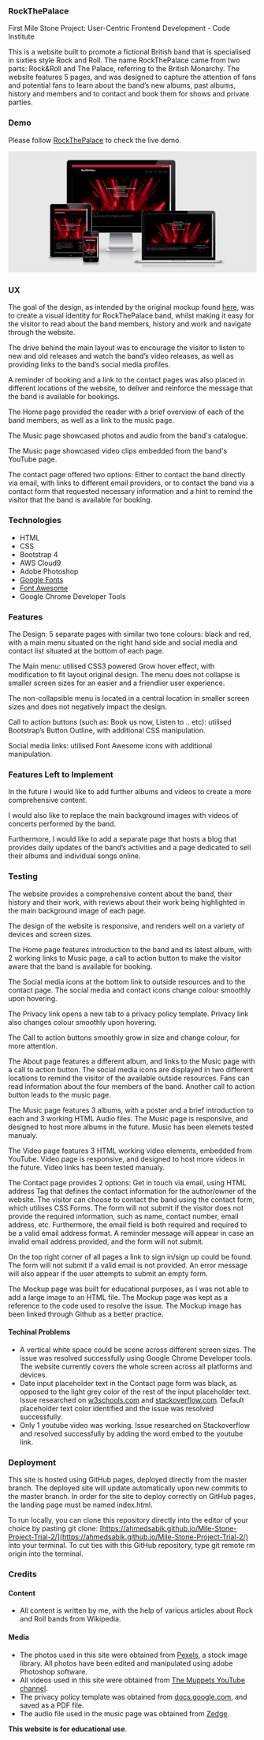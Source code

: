 ### RockThePalace

First Mile Stone Project: User-Centric Frontend Development - Code Institute

This is a website built to promote a fictional British band that is specialised in sixties style Rock and Roll. The name RockThePalace came from two parts: Rock&Roll and The Palace, referring to the British Monarchy. The website features 5 pages, and was designed to capture the attention of fans and potential fans to learn about the band’s new albums, past albums, history and members and to contact and book them for shows and private parties.

### Demo

Please follow [RockThePalace](https://ahmedsabik.github.io/Mile-Stone-Project-Trial-2/) to check the live demo. 

![Tux, the Linux mascot](/assets/images/16-responsive.jpg)
  
### UX

The goal of the design, as intended by the original mockup found [here](https://github.com/AhmedSabik/Mile-Stone-Project-Trial-2/blob/master/assets/images/15-mockup.jpg), was to create a visual identity for RockThePalace band, whilst making it easy for the visitor to read about the band members, history and work and navigate through the website. 

The drive behind the main layout was to encourage the visitor to listen to new and old releases and watch the band’s video releases, as well as providing links to the band’s social media profiles.

A reminder of booking and a link to the contact pages was also placed in different locations of the website, to deliver and reinforce the message that the band is available for bookings.

The Home page provided the reader with a brief overview of each of the band members, as well as a link to the music page.

The Music page showcased photos and audio from the band's catalogue.

The Music page showcased video clips embedded from the band's YouTube page.

The contact page offered two options: Either to contact the band directly via email, with links to different email providers, or to contact the band via a contact form that requested necessary information and a hint to remind the visitor that the band is available for booking.

### Technologies

- HTML
- CSS
- Bootstrap 4
- AWS Cloud9
- Adobe Photoshop
- [Google Fonts](https://fonts.google.com)
- [Font Awesome](https://fontawesome.com)
- Google Chrome Developer Tools

### Features

The Design: 5 separate pages with similar two tone colours: black and red, with a main menu situated on the right hand side and social media and contact list situated at the bottom of each page.

The Main menu: utilised CSS3 powered Grow hover effect, with modification to fit layout original design. The menu does not collapse is smaller screen sizes for an easier and a friendlier user experience.

The non-collapsible menu is located in a central location in smaller screen sizes and does not negatively impact the design.

Call to action buttons (such as: Book us now, Listen to .. etc): utilised Bootstrap’s Button Outline, with additional CSS manipulation. 

Social media links: utilised Font Awesome icons with additional manipulation.

### Features Left to Implement

In the future I would like to add further albums and videos to create a more comprehensive content. 

I would also like to replace the main background images with videos of concerts performed by the band. 

Furthermore, I would like to add a separate page that hosts a blog that provides daily updates of the band’s activities and a page dedicated to sell their albums and individual songs online.

### Testing

The website provides a comprehensive content about the band, their history and their work, with reviews about their work being highlighted in the main background image of each page.  

The design of the website is responsive, and renders well on a variety of devices and screen sizes.

The Home page features introduction to the band and its latest album, with 2 working links to Music page, a call to action button to make the visitor aware that the band is available for booking.

The Social media icons at the bottom link to outside resources and to the contact page. The social media and contact icons change colour smoothly upon hovering.

The Privacy link opens a new tab to a privacy policy template. Privacy link also changes colour smoothly upon hovering.

The Call to action buttons smoothly grow in size and change colour, for more attention.

The About page features a different album, and links to the Music page with a call to action button. The social media icons are displayed in two different locations to remind the visitor of the available outside resources. Fans can read information about the four members of the band. Another call to action button leads to the music page.

The Music page features 3 albums, with a poster and a brief introduction to each and 3 working HTML Audio files. The Music page is responsive, and designed to host more albums in the future. Music has been elemets tested manualy. 

The Video page features 3 HTML working video elements, embedded from YouTube. Video page is responsive, and designed to host more videos in the future. Video links has been tested manualy. 

The Contact page provides 2 options: Get in touch via email, using HTML address Tag that defines the contact information for the author/owner of the website. The visitor can choose to contact the band using the contact form, which utilises CSS Forms. The form will not submit if the visitor does not provide the required information, such as name, contact number, email address, etc. Furthermore, the email field is both required and required to be a valid email address format. A reminder message will appear in case an invalid email address provided, and the form will not submit.

On the top right corner of all pages a link to sign in/sign up could be found. The form will not submit if a valid email is not provided. An error message will also appear if the user attempts to submit an empty form.

The Mockup page was built for educational purposes, as I was not able to add a large image to an HTML file. The Mockup page was kept as a reference to the code used to resolve the issue. The Mockup image has been linked through Github as a better practice.

#### Techinal Problems

- A vertical white space could be scene across different screen sizes. The issue was resolved successfully using Google Chrome Developer tools. The website currently covers the whole screen across all platforms and devices. 
- Date input placeholder text in the Contact page form was black, as opposed to the light grey color of the rest of the input placeholder text. Issue researched on [w3schools.com](https://www.w3schools.com) and [stackoverflow.com](https://stackoverflow.com/questions/31706433/how-can-i-change-the-text-color-of-chromes-input-date-placeholder). Default placeholder text color identified and the issue was resolved successfully.
- Only 1 youtube video was working. Issue researched on Stackoverflow and resolved successfully by adding the word embed to the youtube link.  

### Deployment

This site is hosted using GitHub pages, deployed directly from the master branch. The deployed site will update automatically upon new commits to the master branch. In order for the site to deploy correctly on GitHub pages, the landing page must be named index.html.

To run locally, you can clone this repository directly into the editor of your choice by pasting git clone: [https://ahmedsabik.github.io/Mile-Stone-Project-Trial-2/](https://ahmedsabik.github.io/Mile-Stone-Project-Trial-2/) into your terminal. To cut ties with this GitHub repository, type git remote rm origin into the terminal.

### Credits

#### Content

- All content is written by me, with the help of various articles about Rock and Roll bands from Wikipedia. 

#### Media

- The photos used in this site were obtained from [Pexels](https://www.pexels.com/), a stock image library. All photos have been edited and manipulated using adobe Photoshop software.
- All videos used in this site were obtained from [The Muppets YouTube channel](https://www.youtube.com/user/MuppetsStudio).
- The privacy policy template was obtained from [docs.google.com](https://docs.google.com/document/d/1W3INZmdL8T72_HTKPXdC8L1wqXVkkwTdJwfyl0WppaQ/edit), and saved as a PDF file. 
- The audio file used in the music page was obtained from [Zedge](https://www.zedge.net/ringtones).
	
**This website is for educational use**.
